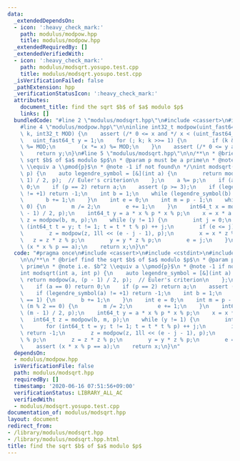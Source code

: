 ```yaml
---
data:
  _extendedDependsOn:
  - icon: ':heavy_check_mark:'
    path: modulus/modpow.hpp
    title: modulus/modpow.hpp
  _extendedRequiredBy: []
  _extendedVerifiedWith:
  - icon: ':heavy_check_mark:'
    path: modulus/modsqrt.yosupo.test.cpp
    title: modulus/modsqrt.yosupo.test.cpp
  _isVerificationFailed: false
  _pathExtension: hpp
  _verificationStatusIcon: ':heavy_check_mark:'
  attributes:
    document_title: find the sqrt $b$ of $a$ modulo $p$
    links: []
  bundledCode: "#line 2 \"modulus/modsqrt.hpp\"\n#include <cassert>\n#include <cstdint>\n\
    #line 4 \"modulus/modpow.hpp\"\n\ninline int32_t modpow(uint_fast64_t x, uint64_t\
    \ k, int32_t MOD) {\n    assert (/* 0 <= x and */ x < (uint_fast64_t)MOD);\n \
    \   uint_fast64_t y = 1;\n    for (; k; k >>= 1) {\n        if (k & 1) (y *= x)\
    \ %= MOD;\n        (x *= x) %= MOD;\n    }\n    assert (/* 0 <= y and */ y < (uint_fast64_t)MOD);\n\
    \    return y;\n}\n#line 5 \"modulus/modsqrt.hpp\"\n\n/**\n * @brief find the\
    \ sqrt $b$ of $a$ modulo $p$\n * @param p must be a prime\n * @note i.e. $b^2\
    \ \\equiv a \\pmod{p}$\n * @note -1 if not found\n */\nint modsqrt(int a, int\
    \ p) {\n    auto legendre_symbol = [&](int a) {\n        return modpow(a, (p -\
    \ 1) / 2, p);  // Euler's criterion\n    };\n    a %= p;\n    if (a == 0) return\
    \ 0;\n    if (p == 2) return a;\n    assert (p >= 3);\n    if (legendre_symbol(a)\
    \ != +1) return -1;\n    int b = 1;\n    while (legendre_symbol(b) == 1) {\n \
    \       b += 1;\n    }\n    int e = 0;\n    int m = p - 1;\n    while (m % 2 ==\
    \ 0) {\n        m /= 2;\n        e += 1;\n    }\n    int64_t x = modpow(a, (m\
    \ - 1) / 2, p);\n    int64_t y = a * x % p * x % p;\n    x = x * a % p;\n    int64_t\
    \ z = modpow(b, m, p);\n    while (y != 1) {\n        int j = 0;\n        for\
    \ (int64_t t = y; t != 1; t = t * t % p) ++ j;\n        if (e <= j) return -1;\n\
    \        z = modpow(z, 1ll << (e - j - 1), p);\n        x = x * z % p;\n     \
    \   z = z * z % p;\n        y = y * z % p;\n        e = j;\n    }\n    assert\
    \ (x * x % p == a);\n    return x;\n}\n"
  code: "#pragma once\n#include <cassert>\n#include <cstdint>\n#include \"modulus/modpow.hpp\"\
    \n\n/**\n * @brief find the sqrt $b$ of $a$ modulo $p$\n * @param p must be a\
    \ prime\n * @note i.e. $b^2 \\equiv a \\pmod{p}$\n * @note -1 if not found\n */\n\
    int modsqrt(int a, int p) {\n    auto legendre_symbol = [&](int a) {\n       \
    \ return modpow(a, (p - 1) / 2, p);  // Euler's criterion\n    };\n    a %= p;\n\
    \    if (a == 0) return 0;\n    if (p == 2) return a;\n    assert (p >= 3);\n\
    \    if (legendre_symbol(a) != +1) return -1;\n    int b = 1;\n    while (legendre_symbol(b)\
    \ == 1) {\n        b += 1;\n    }\n    int e = 0;\n    int m = p - 1;\n    while\
    \ (m % 2 == 0) {\n        m /= 2;\n        e += 1;\n    }\n    int64_t x = modpow(a,\
    \ (m - 1) / 2, p);\n    int64_t y = a * x % p * x % p;\n    x = x * a % p;\n \
    \   int64_t z = modpow(b, m, p);\n    while (y != 1) {\n        int j = 0;\n \
    \       for (int64_t t = y; t != 1; t = t * t % p) ++ j;\n        if (e <= j)\
    \ return -1;\n        z = modpow(z, 1ll << (e - j - 1), p);\n        x = x * z\
    \ % p;\n        z = z * z % p;\n        y = y * z % p;\n        e = j;\n    }\n\
    \    assert (x * x % p == a);\n    return x;\n}\n"
  dependsOn:
  - modulus/modpow.hpp
  isVerificationFile: false
  path: modulus/modsqrt.hpp
  requiredBy: []
  timestamp: '2020-06-16 07:51:56+09:00'
  verificationStatus: LIBRARY_ALL_AC
  verifiedWith:
  - modulus/modsqrt.yosupo.test.cpp
documentation_of: modulus/modsqrt.hpp
layout: document
redirect_from:
- /library/modulus/modsqrt.hpp
- /library/modulus/modsqrt.hpp.html
title: find the sqrt $b$ of $a$ modulo $p$
---
```

